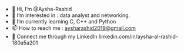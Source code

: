 - 👋 Hi, I’m @Aysha-Rashid
- 👀 I’m interested in : data analyst and networking.
- 🌱 I’m currently learning C, C++ and Python
- 📫 How to reach me : aysharashid2019@gmail.com
- 🙌 Connect me through my LinkedIn linkedin.com/in/aysha-al-rashid-180a5a201

<!---
Currently I am studying in 42AbudDhabi.
--->
